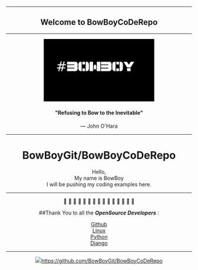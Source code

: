 *******
<div align="center">

## Welcome to BowBoyCoDeRepo

</div>

*******

<div align="center">
<img src="images/compbowboy.png" width=300>

#### "Refusing to Bow to the Inevitable"
— John O'Hara

*******

# BowBoyGit/BowBoyCoDeRepo
Hello,<br/>
My name is BowBoy<br/>
I will be pushing my coding examples here.


*******

:snake: :snake: :snake: :snake: :snake: :snake: :snake: :snake: :snake: :snake: :snake: :snake: :snake: :snake: :snake:




##Thank You to all the ***OpenSource Developers*** :<br>


[Github](https://www.github.com/)<br>
[Linux](https://www.linux.org/)<br>
[Python](https://www.python.org/)<br>
[Django](https://www.djangoproject.com/)

<!-- ```python

print('hello world')

``` -->



*******

<img src="images/GitHub-Mark.png" width=30>https://github.com/BowBoyGit/BowBoyCoDeRepo</div>



























<!-- [GitHub](http://github.com) -->
<!-- <img src="images/pylogo.png" width=100>
![](images/pylogo.png) -->
<!-- As Grace Hopper said:
> I’ve always been more interested
> in the future than in the past. -->

<!-- ### 01 - The Basics -->



